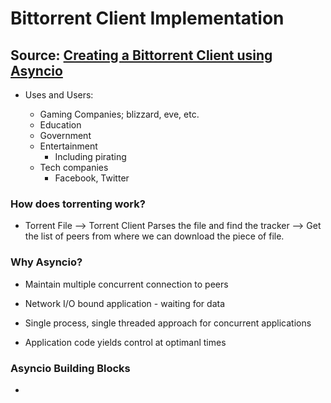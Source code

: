 # Bittorrent Client Implementation

## Source: [Creating a Bittorrent Client using Asyncio](https://www.youtube.com/watch?v=Pe3b9bdRtiE)

- Uses and Users:

    - Gaming Companies; blizzard, eve, etc.
    - Education
    - Government
    - Entertainment
        - Including pirating
    - Tech companies
        - Facebook, Twitter

### How does torrenting work?

- Torrent File --> Torrent Client Parses the file and find the tracker --> Get the list of peers from where we can download the piece of file.

### Why Asyncio?

- Maintain multiple concurrent connection to peers
- Network I/O bound application - waiting for data

- Single process, single threaded approach for concurrent applications
- Application code yields control at optimanl times

### Asyncio Building Blocks

- 

